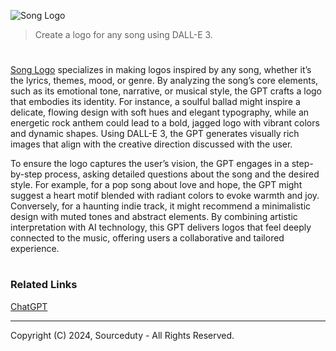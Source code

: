 ![Song Logo](https://github.com/user-attachments/assets/7ff56eca-16af-467a-ac30-da68d33a0292)

> Create a logo for any song using DALL-E 3.
#

[Song Logo](https://chatgpt.com/g/g-673df6fee67c81919aa075ca65618192-song-logo) specializes in making logos inspired by any song, whether it’s the lyrics, themes, mood, or genre. By analyzing the song’s core elements, such as its emotional tone, narrative, or musical style, the GPT crafts a logo that embodies its identity. For instance, a soulful ballad might inspire a delicate, flowing design with soft hues and elegant typography, while an energetic rock anthem could lead to a bold, jagged logo with vibrant colors and dynamic shapes. Using DALL-E 3, the GPT generates visually rich images that align with the creative direction discussed with the user.

To ensure the logo captures the user’s vision, the GPT engages in a step-by-step process, asking detailed questions about the song and the desired style. For example, for a pop song about love and hope, the GPT might suggest a heart motif blended with radiant colors to evoke warmth and joy. Conversely, for a haunting indie track, it might recommend a minimalistic design with muted tones and abstract elements. By combining artistic interpretation with AI technology, this GPT delivers logos that feel deeply connected to the music, offering users a collaborative and tailored experience.

#
### Related Links

[ChatGPT](https://github.com/sourceduty/ChatGPT)

***
Copyright (C) 2024, Sourceduty - All Rights Reserved.

